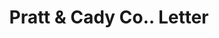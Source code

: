 ---
doi: 10.7916/D8ZS47FW
date_other: '1890'
date_other_textual: 1890-1899
form: correspondence
genre:
- Letters (correspondence)
name:
- Pratt & Cady Co.
object_in_context_url: https://biggert.cul.columbia.edu/items/view/ave_biggert_00074
subject_hierarchical_geographic:
- Hartford, Connecticut, United States
subject_name:
- Pratt & Cady Co.
title: Pratt & Cady Co.. Letter
sort_title: Pratt & Cady Co.. Letter
call_number: ave_biggert_00074
coordinates:
- 41.7625,-72.67416666666666
pid: ave_biggert_00074
identifiers: ave_biggert_00074
thumbnail: https://derivativo-1.library.columbia.edu/iiif/2/ldpd:342960/full/!256,256/0/native.jpg
permalink: "/biggert/ave_biggert_00074/"
layout: iiif-image-page
---